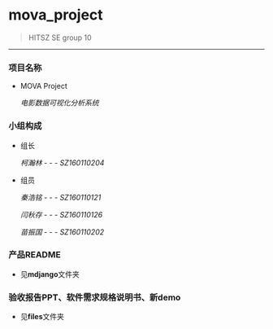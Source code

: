 # **mova_project**

>HITSZ SE group 10

---

### 项目名称

- MOVA Project

   *电影数据可视化分析系统*

### 小组构成

- 组长 

  *柯瀚林 - - - SZ160110204*

- 组员 

  *秦浩铭 - - - SZ160110121*

  *闫秋存 - - - SZ160110126*
 
  *苗振国 - - - SZ160110202*

### 产品README

- 见**mdjango**文件夹

### 验收报告PPT、软件需求规格说明书、新demo

- 见**files**文件夹
